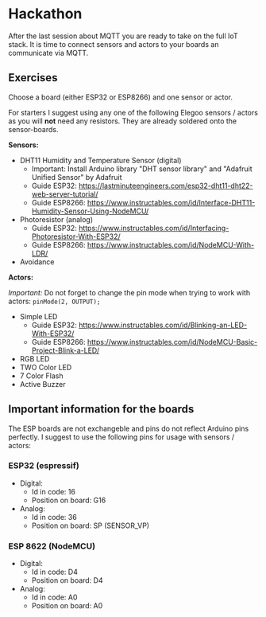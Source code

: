 # Hackathon

After the last session about MQTT you are ready to take on the full IoT stack.
It is time to connect sensors and actors to your boards an communicate via MQTT.

## Exercises

Choose a board (either ESP32 or ESP8266) and one sensor or actor.

For starters I suggest using any one of the following Elegoo sensors / actors as you will **not** need any resistors. They are already soldered onto the sensor-boards.

**Sensors:**

- DHT11 Humidity and Temperature Sensor (digital)
    - Important: Install Arduino library "DHT sensor library" and "Adafruit Unified Sensor" by Adafruit
    - Guide ESP32: https://lastminuteengineers.com/esp32-dht11-dht22-web-server-tutorial/
    - Guide ESP8266: https://www.instructables.com/id/Interface-DHT11-Humidity-Sensor-Using-NodeMCU/
- Photoresistor (analog)
    - Guide ESP32: https://www.instructables.com/id/Interfacing-Photoresistor-With-ESP32/
    - Guide ESP8266: https://www.instructables.com/id/NodeMCU-With-LDR/
- Avoidance

**Actors:**

*Important:* Do not forget to change the pin mode when trying to work with actors: `pinMode(2, OUTPUT);`
- Simple LED
    - Guide ESP32: https://www.instructables.com/id/Blinking-an-LED-With-ESP32/
    - Guide ESP8266: https://www.instructables.com/id/NodeMCU-Basic-Project-Blink-a-LED/
- RGB LED
- TWO Color LED
- 7 Color Flash
- Active Buzzer


## Important information for the boards

The ESP boards are not exchangeble and pins do not reflect Arduino pins perfectly.
I suggest to use the following pins for usage with sensors / actors:

### ESP32 (espressif)
- Digital:
    - Id in code: 16
    - Position on board: G16
- Analog:
    - Id in code: 36
    - Position on board: SP (SENSOR_VP)

### ESP 8622 (NodeMCU)
- Digital:
    - Id in code: D4
    - Position on board: D4
- Analog:
    - Id in code: A0
    - Position on board: A0
